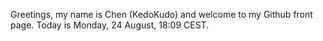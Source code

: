Greetings, my name is Chen (KedoKudo) and welcome to my Github front page.  Today is Monday, 24 August, 18:09 CEST.